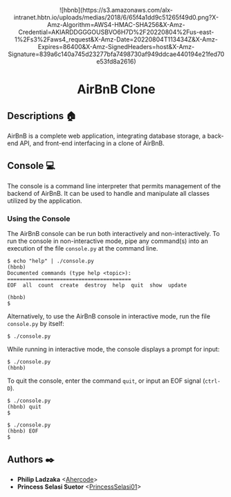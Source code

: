<p align=center>
    ![hbnb](https://s3.amazonaws.com/alx-intranet.hbtn.io/uploads/medias/2018/6/65f4a1dd9c51265f49d0.png?X-Amz-Algorithm=AWS4-HMAC-SHA256&X-Amz-Credential=AKIARDDGGGOUSBVO6H7D%2F20220804%2Fus-east-1%2Fs3%2Faws4_request&X-Amz-Date=20220804T113434Z&X-Amz-Expires=86400&X-Amz-SignedHeaders=host&X-Amz-Signature=839a6c140a745d23277bfa7498730af949ddcae440194e21fed70e53fd8a2616)
</p>

<h1 align=center> AirBnB Clone </h1>

## Descriptions :house:

AirBnB is a complete web application, integrating database storage, a back-end API, and front-end interfacing in a clone of AirBnB.

## Console :computer:

The console is a command line interpreter that permits management of the backend of AirBnB. It can be used to handle and manipulate all classes utilized by the application.

### Using the Console

The AirBnB console can be run both interactively and non-interactively. 
To run the console in non-interactive mode, pipe any command(s) into an execution 
of the file `console.py` at the command line.

```
$ echo "help" | ./console.py
(hbnb) 
Documented commands (type help <topic>):
========================================
EOF  all  count  create  destroy  help  quit  show  update

(hbnb) 
$
```

Alternatively, to use the AirBnB console in interactive mode, run the 
file `console.py` by itself:

```
$ ./console.py
```

While running in interactive mode, the console displays a prompt for input:

```
$ ./console.py
(hbnb) 
```

To quit the console, enter the command `quit`, or input an EOF signal 
(`ctrl-D`).

```
$ ./console.py
(hbnb) quit
$
```

```
$ ./console.py
(hbnb) EOF
$
```

## Authors :black_nib:
* **Philip Ladzaka** <[Ahercode](https://github.com/Ahercode)>
* **Princess Selasi Suetor** <[PrincessSelasi01](https://github.com/PrincessSelasi01)>

